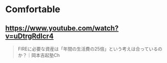 # Comfortable

## https://www.youtube.com/watch?v=uDtrgRdIcr4

> FIREに必要な資産は「年間の生活費の25倍」という考えは合っているのか？｜岡本吉起塾Ch 
